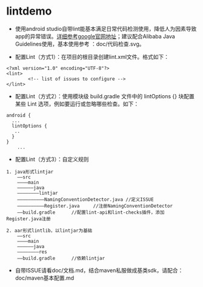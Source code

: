 # lintdemo

- 使用android studio自带lint能基本满足日常代码检测使用，降低人为因素导致app的异常错误。[详细参考google官网地址](https://developer.android.google.cn/studio/write/lint?hl=zh_cn#commandline)；建议配合Alibaba Java Guidelines使用，基本使用参考
：doc/代码检查.svg。


- 配置Lint（方式1）：在项目的根目录创建lint.xml文件。格式如下：

```
<?xml version="1.0" encoding="UTF-8"?>
<lint>
        <!-- list of issues to configure -->
</lint>
```

- 配置Lint（方式2）：使用模块级 build.gradle 文件中的 lintOptions {} 块配置某些 Lint 选项，例如要运行或忽略哪些检查。如下：

```
android {
  ...
  lintOptions {
   ..
  }
}
    ...
```

- 配置Lint（方式3）：自定义规则

```
1. java形式lintjar
    ——src
    ————main
    ——————java
    ————————lintjar
    ——————————NamingConventionDetector.java //定义ISSUE
    ——————————Register.java     //注册NamingConventionDetector
    ——build.gradle      //配置lint-api和lint-checks插件，添加Register.java注册

2. aar形式lintlib，以lintjar为基础
    ——src
    ————main
    ——————java
    ————————res
    ——build.gradle      //依赖lintjar
```

- 自带ISSUE请看doc/文档.md，结合maven私服做成基类sdk，请配合：doc/maven基本配置.md
